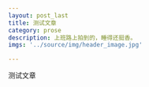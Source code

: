 ```yaml
---
layout: post_last
title: 测试文章
category: prose
description: 上班路上拍到的，睡得还挺香。
imgs: '../source/img/header_image.jpg'

---
```

测试文章



 
 